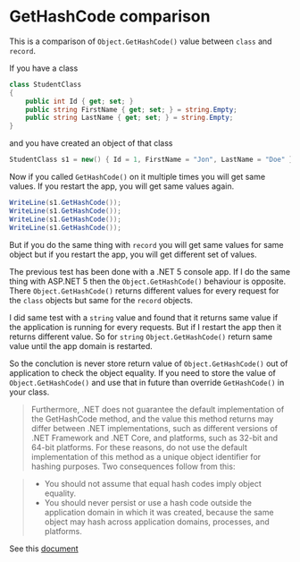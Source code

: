 # GetHashCode comparison

This is a comparison of `Object.GetHashCode()` value between `class` and `record`.

If you have a class

```csharp
class StudentClass
{
    public int Id { get; set; }
    public string FirstName { get; set; } = string.Empty;
    public string LastName { get; set; } = string.Empty;
}
```

and you have created an object of that class

```csharp
StudentClass s1 = new() { Id = 1, FirstName = "Jon", LastName = "Doe" };
```

Now if you called `GetHashCode()` on it multiple times you will get same values. If
you restart the app, you will get same values again.

```csharp
WriteLine(s1.GetHashCode());
WriteLine(s1.GetHashCode());
WriteLine(s1.GetHashCode());
WriteLine(s1.GetHashCode());
```

But if you do the same thing with `record` you will get same values for same object but
if you restart the app, you will get different set of values.

The previous test has been done with a .NET 5 console app. If I do the same thing with ASP.NET 5 then the `Object.GetHashCode()` 
behaviour is opposite. There `Object.GetHashCode()` returns different values for every request
for the `class` objects but same for the `record` objects.

I did same test with a `string` value and found that it returns same value if the application is running for every requests.
But if I restart the app then it returns different value. So for `string` `Object.GetHashCode()` return same value
until the app domain is restarted.

So the conclution is never store return value of `Object.GetHashCode()` out of application to
check the object equality. If you need to store the value of `Object.GetHashCode()` and use that in future
than override `GetHashCode()` in your class.

> Furthermore, .NET does not guarantee the default implementation of the GetHashCode method, and the value 
> this method returns may differ between .NET implementations, such as different versions of .NET Framework 
> and .NET Core, and platforms, such as 32-bit and 64-bit platforms. For these reasons, do not use the default 
> implementation of this method as a unique object identifier for hashing purposes. Two consequences follow 
> from this:

> - You should not assume that equal hash codes imply object equality.
> - You should never persist or use a hash code outside the application domain in which it was created, because the same object may hash across application domains, processes, and platforms.

See this [document](https://docs.microsoft.com/en-us/dotnet/api/system.object.gethashcode?view=net-5.0#remarks)
